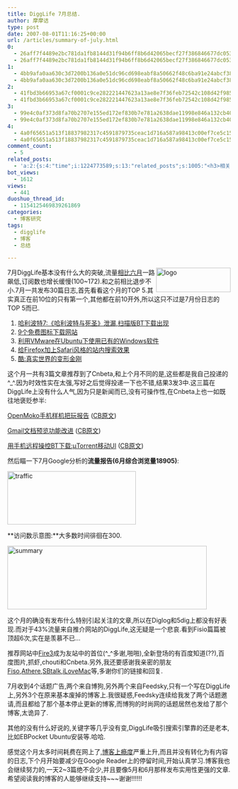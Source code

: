 ```yaml
---
title: DiggLife 7月总结.
author: 摩摩诘
type: post
date: 2007-08-01T11:16:25+00:00
url: /articles/summary-of-july.html
0:
  - 26aff7f4489e2bc781da1fb8144d31f94b6ff8b6d42065becf27f386846677dc0538ac57e16c906a7365d79149fcd958
  - 26aff7f4489e2bc781da1fb8144d31f94b6ff8b6d42065becf27f386846677dc0538ac57e16c906a7365d79149fcd958
1:
  - 4bb9afa0aa630c3d7200b136a0e51dc96cd698eabf8a50662f48c6ba91e24abcf383247c0ad07d5678f6afb6b2ca5c4b
  - 4bb9afa0aa630c3d7200b136a0e51dc96cd698eabf8a50662f48c6ba91e24abcf383247c0ad07d5678f6afb6b2ca5c4b
2:
  - 41fbd3b66953a67cf0001c9ce282221447623a13ae8e7f36feb72542c108d42f985e66a0fce5cf914a45d2c92ed25f73
  - 41fbd3b66953a67cf0001c9ce282221447623a13ae8e7f36feb72542c108d42f985e66a0fce5cf914a45d2c92ed25f73
3:
  - 99e4c0af373d8fa70b2707e155ed172ef830b7e781a2638dae11998e846a132cb40fc394ee73c01a626377de28f2e100
  - 99e4c0af373d8fa70b2707e155ed172ef830b7e781a2638dae11998e846a132cb40fc394ee73c01a626377de28f2e100
4:
  - 4a0f65651a513f18837982317c4591879735ceac1d716a587a98413c00ef7ce5c1541eeb8c05a1a47b63aaf6571d2029
  - 4a0f65651a513f18837982317c4591879735ceac1d716a587a98413c00ef7ce5c1541eeb8c05a1a47b63aaf6571d2029
comment_count:
  - 5
related_posts:
  - 'a:2:{s:4:"time";i:1224773589;s:13:"related_posts";s:1005:"<h3>相关日志</h3><ul class="related_post"><li><a href="http://www.digglife.cn/articles/say-hello.html" title="回来打个招呼">回来打个招呼</a></li><li><a href="http://www.digglife.cn/articles/stastics-2007.html" title="DiggLife 2007年度统计">DiggLife 2007年度统计</a></li><li><a href="http://www.digglife.cn/articles/celebrating-1000comments.html" title="庆1000条评论达成">庆1000条评论达成</a></li><li><a href="http://www.digglife.cn/articles/summary-of-september.html" title="DiggLife 9月总结报告">DiggLife 9月总结报告</a></li><li><a href="http://www.digglife.cn/articles/summary-of-august.html" title="DiggLife 8月总结报告">DiggLife 8月总结报告</a></li><li><a href="http://www.digglife.cn/articles/summary-of-june.html" title="DiggLife 6月总结报告">DiggLife 6月总结报告</a></li><li><a href="http://www.digglife.cn/articles/my-blog-sever-provider.html" title="谈谈DiggLife所在的服务器">谈谈DiggLife所在的服务器</a></li></ul>";}'
bot_views:
  - 1612
views:
  - 441
duoshuo_thread_id:
  - 1154125469839261869
categories:
  - 博客研究
tags:
  - digglife
  - 博客
  - 总结

---
```

<a atomicselection="true" href="https://www.digglife.net/wp-content/uploads/3/379/2007/08/logo.png"><img align="right" width="168" src="https://www.digglife.net/wp-content/uploads/3/379/2007/08/logo-thumb.png" alt="logo" height="55" /></a>7月DiggLife基本没有什么大的突破,流量[相比六月][1]一路飙低,订阅数也增长缓慢(100~172).和之前相比退步不小.7月一共发布30篇日志,首先看看这个月的TOP 5.其实真正在前10位的只有第一个,其他都在前10开外,所以这只不过是7月份日志的TOP 5而已.

  1. <a target="_blank" href="https://www.digglife.net/articles/harry-potter-and-the-deathly-hallows-bt-download.html">哈利波特7:《哈利波特与死圣》泄漏,扫描版BT下载出现</a>
  2. <a target="_blank" href="https://www.digglife.net/articles/9-websites-you-can-get-free-icons.html">9个免费图标下载网站</a>
  3. <a target="_blank" href="https://www.digglife.net/articles/run-every-windows-app-on-ubuntu.html">利用VMware在Ubuntu下使用已有的Windows软件</a>
  4. <a target="_blank" href="https://www.digglife.net/articles/add-safari-like-inline-search-to-firefox.html">给Firefox加上Safari风格的站内搜索效果</a>
  5. <a target="_blank" href="https://www.digglife.net/articles/real-transformers.html">酷:真实世界的变形金刚</a>

这个月一共有3篇文章推荐到了Cnbeta,和上个月不同的是,这些都是我自己投递的^_^.因为时效性实在太强,写好之后觉得投递一下也不错,结果3发3中.这三篇在DiggLife上没有什么人气,因为只是新闻而已,没有可操作性,在Cnbeta上也一如既往地褒贬参半:

<!--more-->

<a target="_blank" href="https://www.digglife.net/articles/play-with-openmoko-phone.html">OpenMoko手机样机把玩报告</a> (<a target="_blank" href="http://www.cnbeta.com/articles/33694.htm">CB原文</a>)

<a target="_blank" href="https://www.digglife.net/articles/gmail-improves-documents-preview.html">Gmail文档预览功能改进</a> (<a target="_blank" href="http://www.cnbeta.com/articles/33859.htm">CB原文</a>)

<a target="_blank" href="https://www.digglife.net/articles/control-utorrent-on-your-mobile-phone.html">用手机远程操控BT下载:µTorrent移动UI</a> (<a target="_blank" href="http://www.cnbeta.com/articles/34093.htm">CB原文</a>)

然后瞄一下7月Google分析的**流量报告(6月综合浏览量18905)**:

<a atomicselection="true" href="https://www.digglife.net/wp-content/uploads/3/379/2007/08/traffic.png"><img width="290" src="https://www.digglife.net/wp-content/uploads/3/379/2007/08/traffic-thumb.png" alt="traffic" height="120" /></a>

**访问数示意图:**大多数时间徘徊在300.

<a atomicselection="true" href="https://www.digglife.net/wp-content/uploads/3/379/2007/08/summary.png"><img width="450" src="https://www.digglife.net/wp-content/uploads/3/379/2007/08/summary-thumb.png" alt="summary" height="143" /></a>

这个月的确没有发布什么特别引起关注的文章,所以在Diglog和5dig上都没有好表现.而对于43%流量来自推介网站的DiggLife,这无疑是一个悲哀.看到Fisio篇篇被顶超6次,实在是羡慕不已&#8230;$$$$

推荐网站中<a target="_blank" href="http://fire3.cn">Fire3</a>成为友站中的首位(^_^多谢,啪啪),全新登场的有百度知道(??),百度图片,抓虾,chouti和Cnbeta.另外,我还要感谢我亲密的朋友<a target="_blank" href="http://fisio.cn">Fiso</a>,<a target="_blank" href="http://www.athere.net">Athere</a>,<a aiotitle="SBtalk" target="_blank" href="http://www.sbtalk.com.cn">SBtalk</a>,<a target="_blank" href="http://ilovemac.cn">iLoveMac</a>等,多谢你们的链接和回复.

7月收到4个话题广告,两个来自博狗,另外两个来自Feedsky,只有一个写在DiggLife上,另外3个在原来基本废掉的博客上.我很疑惑,Feedsky连续给我发了两个话题邀请,而且都给了那个基本停止更新的博客,而博狗的时尚网的话题居然也发给了那个博客,太诡异了.

其他的没有什么好说的,关键字等几乎没有变,DiggLife吸引搜索引擎靠的还是老本,比如EBPocket Ubuntu安装等.哈哈.

感觉这个月太多时间耗费在网上了,<a target="_blank" href="https://www.digglife.net/articles/how-addicted-to-blogging-are-you.html">博客上瘾度</a>严重上升,而且并没有转化为有内容的日志,下个月开始要减少在Google Reader上的停留时间,开始认真学习.博客我也会继续努力的,一天2~3篇绝不会少,并且要像5月和6月那样发布实用性更强的文章.希望阅读我的博客的人能够继续支持~~~谢谢!!!!!!

 [1]: https://www.digglife.net/articles/summary-of-june.html
